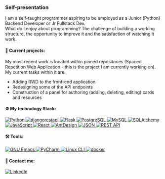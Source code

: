 <!--
**radoslavian/radoslavian** is a ✨ _special_ ✨ repository because its `README.md` (this file) appears on your GitHub profile.

Here are some ideas to get you started:

- 🔭 I’m currently working on ...
- 🌱 I’m currently learning ...
- 👯 I’m looking to collaborate on ...
- 🤔 I’m looking for help with ...
- 💬 Ask me about ...
- 📫 How to reach me: ...
- 😄 Pronouns: ...
- ⚡ Fun fact: ...
-->
### Self-presentation
I am a self-taught programmer aspiring to be employed as a Junior (Python) Backend Developer or Jr Fullstack Dev.  
What do I enjoy about programming? The challenge of building a working structure, the opportunity to improve it and the satisfaction of watching it work.

#### 🔭 Current projects:
My most recent work is located within pinned repositories (Spaced Repetition Web Application - this is the project I am currently working on). My current tasks within it are:
* Adding RWD to the front-end application
* Redesigning some of the API endpoints
* Construction of a panel for authoring (adding, deleting, editing) cards and resources

#### ⚙ My technology Stack:
<a href="https://www.python.org" target="_blank">
    <img alt="Python" src="https://img.shields.io/badge/Python%20-%2314354C.svg?style=flat-square&logo=python&logoColor=white" alt="python">
  </a>
  <a href="https://www.django-rest-framework.org/">
  <img src="https://img.shields.io/badge/django-rest-framework?style=flat-square&logo=django" alt ='djangorestapi'>
</a>
<a href="https://flask.palletsprojects.com/en/3.0.x/">
  <img src="https://img.shields.io/badge/Flask-FF6C37?style=flat-square&logo=flask" alt ='Flask'>
</a>
<a href="https://www.postgresql.org/">
  <img src="https://img.shields.io/badge/PostgreSQL-A1FFBA?style=flat-square&logo=postgresql" alt ='PostgreSQL'>
</a>
<a href="https://www.mysql.com/">
  <img src="https://img.shields.io/badge/MySQL-F5BE1B?style=flat-square&logo=mysql" alt ='MySQL'>
</a>
<a href="https://www.sqlalchemy.org/">
  <img src="https://img.shields.io/badge/SQL-Alchemy-red?style=flat-square&logo=sqlalchemy" alt ='SQLAlchemy'>
</a>
<a href="https://developer.mozilla.org/en-US/docs/Web/JavaScript">
  <img src="https://img.shields.io/badge/JavaScript-yellow?style=flat-square&logo=javascript" alt ='JavaScript'>
</a>
<a href="https://react.dev/">
  <img src="https://img.shields.io/badge/React-191c22?style=flat-square&logo=react" alt='React'>
</a>
<a href="https://ant.design/">
  <img src="https://img.shields.io/badge/ant-design-0170FE?style=flat-square&logo=antdesign&logoColor=white" alt='AntDesign'>
</a>
<a href="https://www.json.org/json-en.html">
  <img src="https://img.shields.io/badge/json-%23000000.svg?style=flat-square&logo=json&logoCOlor=white" alt='JSON'>
</a>
<a href="https://www.json.org/json-en.html">
  <img src="https://img.shields.io/badge/{REST%20API}-4599d7?style=flat-square" alt='REST API'>
</a>

#### 🛠️ Tools:
<a href="https://www.gnu.org/s/emacs/">
  <img src="https://img.shields.io/badge/GNU-Emacs-7F5AB6?style=flat-square&logo=gnuemacs&logoColor=white" alt='GNU Emacs'>
</a>
<a href="https://www.jetbrains.com/pycharm/">
  <img src="https://img.shields.io/badge/PyCharm-black?style=flat-square&logo=pycharm" alt='PyCharm'>
</a>
<a href="#">
  <img src="https://img.shields.io/badge/Linux%20CLI-4EAA25?style=flat-square&logo=gnubash&logoColor=white" alt='Linux CLI'>
</a>
<a href="https://www.docker.com/">
  <img src="https://img.shields.io/badge/docker-2496ED?style=flat-square&logo=docker&logoColor=white" alt='docker'>
</a>

#### 💬 Contact me:
<!-- https://shields.io/badges -->
<a href="https://www.linkedin.com/in/radoslaw-kuzyk-a10191129/">
<img src="https://img.shields.io/badge/linkedin-%230A66C2.svg?style=flat-square&logo=linkedin&logoColor=white"
  alt="LinkedIn">
</a>
